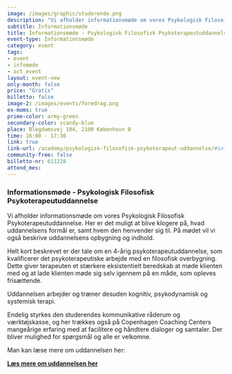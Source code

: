 ```yaml
---
image: /images/graphic/studerende.png
description: "Vi afholder informationsmøde om vores Psykologisk Filosofisk Psykoterapeutuddannelse. Her er det muligt at blive klogere på, hvad uddannelsens formål er, samt hvem den henvender sig til. På mødet vil vi også beskrive uddannelsens opbygning og indhold."
subtitle: Informationsmøde
title: Informationsmøde - Psykologisk Filosofisk Psykoterapeutuddannelse
event-type: Informationsmøde
category: event
tags:
- event
- infomøde
- act_event
layout: event-new
only-month: false
price: "Gratis"
billetto: false
image-2: /images/events/foredrag.png
ex-moms: true
prime-color: army-green
secondary-color: scandy-blue
place: Blegdamsvej 104, 2100 København Ø
time: 16:00 - 17:30
link: true
link-url: /academy/psykologisk-filosofisk-psykoterapeut-uddannelse/#infomode
community-free: false
billetto-nr: 611228
attend_mes:
---
```

### Informationsmøde - Psykologisk Filosofisk Psykoterapeutuddannelse

Vi afholder informationsmøde om vores Psykologisk Filosofisk Psykoterapeutuddannelse. Her er det muligt at blive klogere på, hvad uddannelsens formål er, samt hvem den henvender sig til. På mødet vil vi også beskrive uddannelsens opbygning og indhold.

Helt kort beskrevet er der tale om en 4-årig psykoterapeutuddannelse, som kvalificerer det psykoterapeutiske arbejde med en filosofisk overbygning. Dette giver terapeuten et stærkere eksistentielt beredskab at møde klienten med og at lade klienten møde sig selv igennem på en måde, som opleves frisættende.

Uddannelsen arbejder og træner desuden kognitiv, psykodynamisk og systemisk terapi.

Endelig styrkes den studerendes kommunikative råderum og værktøjskasse, og her trækkes også på Copenhagen Coaching Centers mangeårige erfaring med at facilitere og håndtere dialoger og samtaler.
Der bliver mulighed for spørgsmål og alle er velkomne.

Man kan læse mere om uddannelsen her:

<ins>**[Læs mere om uddannelsen her](/academy/psykologisk-filosofisk-psykoterapeut-uddannelse/)**</ins>